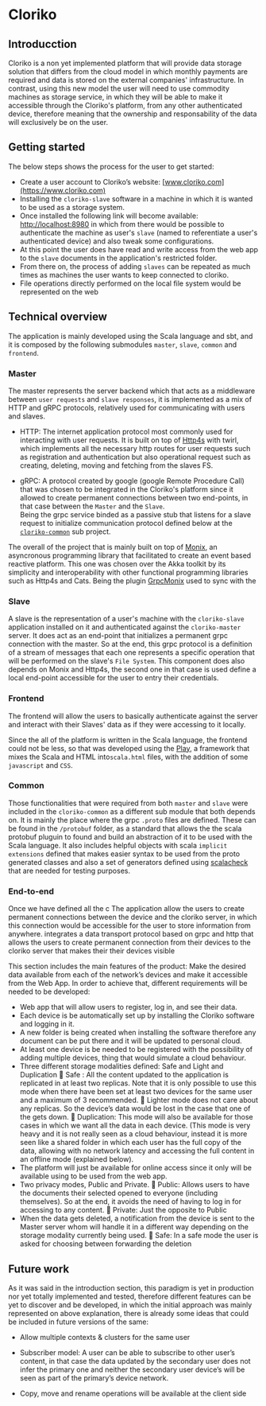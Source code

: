 # Cloriko

## Introducction
 
Cloriko is a non yet implemented platform that will provide data storage solution that differs from the cloud model 
in which monthly payments are required and data is stored on the external companies' infrastructure. 
In contrast, using this new model the user will need to use commodity machines as storage service, 
in which they will be able to make it accessible through the Cloriko's platform, from any other authenticated device, 
therefore meaning that the ownership and responsability of the data will exclusively be on the user. 

## Getting started
The below steps shows the process for the user to get started:
-	Create a user account to Cloriko’s website: [www.cloriko.com](https://www.cloriko.com)
-	Installing the `cloriko-slave` software in a machine in which it is wanted to be used as a storage system.
- Once installed the following link will become available: [http://localhost:8980](http://localhost:8980) in which from there would be possible to authenticate the machine as user's `slave` (named to referentiate a user's authenticated device) and also tweak some configurations.
- At this point the user does have read and write access from the web app to the `slave` documents in the application's restricted folder. 
- From there on, the process of adding `slaves` can be repeated as much times as machines the user wants to keep connected to cloriko. 
- File operations directly performed on the local file system would be represented on the web

## Technical overview
The application is mainly developed using the Scala language and sbt, and it is composed by the 
 following submodules `master`, `slave`, `common` and `frontend`.

### Master
The master represents the server backend which that acts as a middleware between `user requests` and `slave responses`, it is implemented as a mix of HTTP and gRPC protocols, relatively used for communicating with users and slaves.

- HTTP: The internet application protocol most commonly used for interacting with 
user requests. It is built on top of [Http4s](https://www.http4s.io) with twirl, which implements all the necessary http routes for user requests such as registration and authentication but also operational request such as creating, deleting, moving and fetching from the slaves FS.

- gRPC: A protocol created by google (google Remote Procedure Call) that was chosen to be integrated in the Cloriko's platform since it allowed to create permanent connections between two end-points, in that case  between the `Master` and the `Slave`.  
Being the grpc service binded as a passive stub that listens for a slave request to initialize communication protocol defined below at the [`cloriko-common`](Common) sub project.

The overall of the project that is mainly built on top of [Monix](https://www.monix.io), an asyncronous programming library that facilitated to create an event based reactive platform. This one was chosen over the Akka toolkit by its simplicity and interoperability with other functional programming libraries such as Http4s and Cats. 
Being the plugin [GrpcMonix](https://www.github.com/beyonthelines/grpcMonix) used to sync with the

### Slave
A slave is the representation of a user's machine with the `cloriko-slave` application installed on it and authenticated against the `cloriko-master` server.
It does act as an end-point that initializes a permanent grpc connection with the master. 
So at the end, this grpc protocol is a definition of a stream of messages that each one represents a specific operation that will be performed on the slave's `File System`. 
This component does also depends on Monix and Http4s, the second one in that case is used define a local end-point accessible for the user to entry their credentials.

### Frontend 
The frontend will allow the users to basically authenticate against the server and interact with their Slaves' data as if they were accessing to it locally.

Since the all of the platform is written in the Scala language, the frontend could not be less, so that was developed using the [Play](https://www.playframework.io), a framework that mixes the Scala and HTML into`scala.html` files, with the addition of some `javascript` and `CSS`.

### Common
Those functionalities that were required from both `master` and `slave` were included in the `cloriko-common` as a different sub module that both depends on.
It is mainly the place where the grpc `.proto` files are defined. These can be found in the `/protobuf` folder, as a standard that allows the the scala protobuf pluguin to found and build an abstraction of it to be used with the Scala language.
It also includes helpful objects with scala `implicit extensions` defined that makes easier syntax to be used from the proto generated classes and also a set of generators defined using [scalacheck](https://www.scalacheck.org) that are needed for testing purposes.

### End-to-end 
Once we have defined all the c
The application allow the users to create permanent connections between the device and the cloriko server, in which this connection would be accessible for the user 
to store information from anywhere. 
integrates a data transport protocol based on grpc and http that allows the users to create permanent connection from their devices to the cloriko server that makes  their  their devices visible

This section includes the main features of the product: 
Make the desired data available from each of the network’s devices and make it accessible from the Web App.
In order to achieve that, different requirements will be needed to be developed: 
-	Web app that will allow users to register, log in, and see their data.
-	Each device is be automatically set up by installing the Cloriko software and logging in it. 
-	A new folder is being created when installing the software therefore any document can be put there and it will be updated to personal cloud.
-	At least one device is be needed to be registered with the possibility of adding multiple devices, thing that would simulate a cloud behaviour.
-	Three different storage modalities defined: Safe and Light and Duplication
	Safe : All the content updated to the application is replicated in at least two replicas. Note that it is only possible to use this mode when there have been set at least two devices for the same user and a maximum of 3 recommended.
	Lighter mode does not care about any replicas. So the device’s data would be lost in the case that one of the gets down.
	Duplication: This mode will also be available for those cases in which we want all the data in each device. (This mode is very heavy and it is not really seen as a cloud behaviour, instead it is more seen like a shared folder in which each user has the full copy of the data, allowing with no network latency and accessing the full content in an offline mode (explained below).
-	The platform will just be available for online access since it only will be available using to be used from the web app.
-	Two privacy modes, Public and Private.
	Public: Allows users to have the documents their selected opened to everyone (including themselves). So at the end, it avoids the need of having to log in for accessing to any content.
	Private: Just the opposite to Public
-	When the data gets deleted, a notification from the device is sent to the Master server whom will handle it in a different way depending on the storage modality currently being used.
	Safe: In a safe mode the user is asked for choosing between forwarding the deletion


## Future work

As it was said in the introduction section, this paradigm is yet in production nor yet totally implemented and tested, therefore different features can be yet to discover and be developed, in which the initial approach was mainly represented on above explanation, there is already some ideas that could be included in future versions of the same: 

-	Allow multiple contexts & clusters for the same user

-	Subscriber model: A user can be able to subscribe to other user’s content, in that case the data updated by the secondary user does not infer the primary one and neither the secondary user device’s will be seen as part of the primary’s device network.

-	Copy, move and rename operations will be available at the client side 

